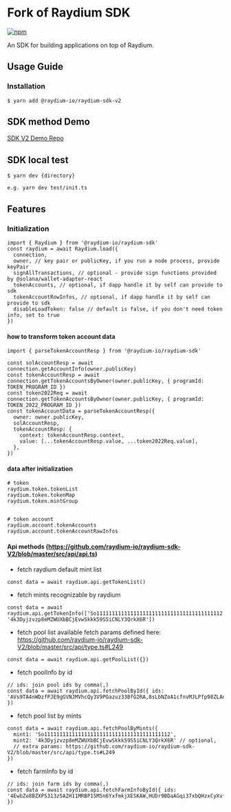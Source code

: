 # Fork of Raydium SDK

[npm-image]: https://img.shields.io/npm/v/@raydium-io/raydium-sdk-v2.svg?style=flat
[npm-url]: https://www.npmjs.com/package/@raydium-io/raydium-sdk-v2

[![npm][npm-image]][npm-url]

An SDK for building applications on top of Raydium.

## Usage Guide

### Installation

```
$ yarn add @raydium-io/raydium-sdk-v2
```

## SDK method Demo

[SDK V2 Demo Repo](https://github.com/raydium-io/raydium-sdk-V2-demo)

## SDK local test

```
$ yarn dev {directory}

e.g. yarn dev test/init.ts
```

## Features

### Initialization

```
import { Raydium } from '@raydium-io/raydium-sdk'
const raydium = await Raydium.load({
  connection,
  owner, // key pair or publicKey, if you run a node process, provide keyPair
  signAllTransactions, // optional - provide sign functions provided by @solana/wallet-adapter-react
  tokenAccounts, // optional, if dapp handle it by self can provide to sdk
  tokenAccountRowInfos, // optional, if dapp handle it by self can provide to sdk
  disableLoadToken: false // default is false, if you don't need token info, set to true
})
```

#### how to transform token account data

```
import { parseTokenAccountResp } from '@raydium-io/raydium-sdk'

const solAccountResp = await connection.getAccountInfo(owner.publicKey)
const tokenAccountResp = await connection.getTokenAccountsByOwner(owner.publicKey, { programId: TOKEN_PROGRAM_ID })
const token2022Req = await connection.getTokenAccountsByOwner(owner.publicKey, { programId: TOKEN_2022_PROGRAM_ID })
const tokenAccountData = parseTokenAccountResp({
  owner: owner.publicKey,
  solAccountResp,
  tokenAccountResp: {
    context: tokenAccountResp.context,
    value: [...tokenAccountResp.value, ...token2022Req.value],
  },
})
```

#### data after initialization

```
# token
raydium.token.tokenList
raydium.token.tokenMap
raydium.token.mintGroup


# token account
raydium.account.tokenAccounts
raydium.account.tokenAccountRawInfos
```

#### Api methods (https://github.com/raydium-io/raydium-sdk-V2/blob/master/src/api/api.ts)

- fetch raydium default mint list

```
const data = await raydium.api.getTokenList()
```

- fetch mints recognizable by raydium

```
const data = await raydium.api.getTokenInfo(['So11111111111111111111111111111111111111112', '4k3Dyjzvzp8eMZWUXbBCjEvwSkkk59S5iCNLY3QrkX6R'])
```

- fetch pool list
  available fetch params defined here: https://github.com/raydium-io/raydium-sdk-V2/blob/master/src/api/type.ts#L249

```
const data = await raydium.api.getPoolList({})
```

- fetch poolInfo by id

```
// ids: join pool ids by comma(,)
const data = await raydium.api.fetchPoolById({ ids: 'AVs9TA4nWDzfPJE9gGVNJMVhcQy3V9PGazuz33BfG2RA,8sLbNZoA1cfnvMJLPfp98ZLAnFSYCFApfJKMbiXNLwxj' })
```

- fetch pool list by mints

```
const data = await raydium.api.fetchPoolByMints({
  mint1: 'So11111111111111111111111111111111111111112',
  mint2: '4k3Dyjzvzp8eMZWUXbBCjEvwSkkk59S5iCNLY3QrkX6R' // optional,
  // extra params: https://github.com/raydium-io/raydium-sdk-V2/blob/master/src/api/type.ts#L249
})
```

- fetch farmInfo by id

```
// ids: join farm ids by comma(,)
const data = await raydium.api.fetchFarmInfoById({ ids: '4EwbZo8BZXP5313z5A2H11MRBP15M5n6YxfmkjXESKAW,HUDr9BDaAGqi37xbQHzxCyXvfMCKPTPNF8g9c9bPu1Fu' })
```
